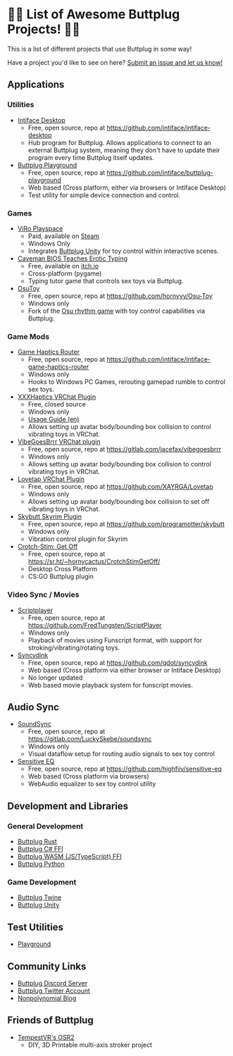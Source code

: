 # 🍑🔌 List of Awesome Buttplug Projects! 🍑🔌

This is a list of different projects that use Buttplug in some way!

Have a project you'd like to see on here? [Submit an issue and let us
know!](https://github.com/buttplugio/awesome-buttplug/issues)

## Applications

### Utilities

- [Intiface Desktop](http://intiface.com/desktop)
  - Free, open source, repo at https://github.com/intiface/intiface-desktop
  - Hub program for Buttplug. Allows applications to connect to an external Buttplug system, meaning
    they don't have to update their program every time Buttplug itself updates.
- [Buttplug Playground](https://playground.buttplug.world)
  - Free, open source, repo at https://github.com/intiface/buttplug-playground
  - Web based (Cross platform, either via browsers or Intiface Desktop)
  - Test utility for simple device connection and control.

### Games

- [ViRo Playspace](https://viro.club/)
  - Paid, available on [Steam](https://store.steampowered.com/agecheck/app/1121310/)
  - Windows Only
  - Integrates [Buttplug Unity](https://github.com/buttplugio/buttplug-unity) for toy control within
    interactive scenes.
- [Caveman BIOS Teaches Erotic Typing](https://curiousjp.itch.io/caveman-bios-teaches-erotic-typing)
  - Free, available on [itch.io](https://curiousjp.itch.io/caveman-bios-teaches-erotic-typing)
  - Cross-platform (pygame)
  - Typing tutor game that controls sex toys via Buttplug.
- [OsuToy](https://github.com/hornyyy/Osu-Toy)
  - Free, open source, repo at https://github.com/hornyyy/Osu-Toy
  - Windows only
  - Fork of the [Osu rhythm game](https://osu.ppy.sh/home) with toy control capabilities via
    Buttplug.

### Game Mods

- [Game Haptics Router](https://intiface.com/ghr)
  - Free, open source, repo at https://github.com/intiface/intiface-game-haptics-router
  - Windows only
  - Hooks to Windows PC Games, rerouting gamepad rumble to control sex toys.
- [XXXHaptics VRChat Plugin](https://hheaven.net/XXXHaptics/)
  - Free, closed source
  - Windows only
  - [Usage Guide (en)](https://github.com/BITPlugMistress/XXXHaptics-Guide)
  - Allows setting up avatar body/bounding box collision to control vibrating toys in VRChat.
- [VibeGoesBrrr VRChat plugin](https://gitlab.com/jacefax/vibegoesbrrr)
  - Free, open source, repo at https://gitlab.com/jacefax/vibegoesbrrr
  - Windows only
  - Allows setting up avatar body/bounding box collision to control vibrating toys in VRChat.
- [Lovetap VRChat Plugin](https://github.com/XAYRGA/Lovetap)
  - Free, open source, repo at https://github.com/XAYRGA/Lovetap
  - Windows only
  - Allows setting up avatar body/bounding box collision to set off vibrating toys in VRChat.
- [Skybutt Skyrim Plugin](https://github.com/programotter/skybutt)
  - Free, open source, repo at https://github.com/programotter/skybutt
  - Windows only
  - Vibration control plugin for Skyrim
- [Crotch-Stim: Get Off](https://sr.ht/~hornycactus/CrotchStimGetOff/)
  - Free, open source, repo at https://sr.ht/~hornycactus/CrotchStimGetOff/
  - Desktop Cross Platform
  - CS:GO Buttplug plugin

### Video Sync / Movies

- [Scriptplayer](https://github.com/FredTungsten/ScriptPlayer)
  - Free, open source, repo at https://github.com/FredTungsten/ScriptPlayer
  - Windows only
  - Playback of movies using Funscript format, with support for stroking/vibrating/rotating toys.
- [Syncydink](https://syncydink.buttplug.world)
  - Free, open source, repo at https://github.com/qdot/syncydink
  - Web based (Cross platform via either browser or Intiface Desktop)
  - No longer updated
  - Web based movie playback system for funscript movies.

## Audio Sync

- [SoundSync](https://gitlab.com/LuckySkebe/soundsync)
  - Free, open source, repo at https://gitlab.com/LuckySkebe/soundsync
  - Windows only
  - Visual dataflow setup for routing audio signals to sex toy control
- [Sensitive EQ](https://github.com/highfiiv/sensitive-eq)
  - Free, open source, repo at https://github.com/highfiiv/sensitive-eq
  - Web based (Cross platform via browsers)
  - WebAudio equalizer to sex toy control utility

## Development and Libraries

### General Development

- [Buttplug Rust](https://github.com/buttplugio/buttplug-rs)
- [Buttplug C# FFI](https://github.com/buttplugio/buttplug-rs-ffi)
- [Buttplug WASM (JS/TypeScript) FFI](https://github.com/buttplugio/buttplug-rs-ffi)
- [Buttplug Python](https://github.com/buttplugio/buttplug-py)

### Game Development

- [Buttplug Twine](https://github.com/buttplugio/buttplug-twine)
- [Buttplug Unity](https://github.com/buttplugio/buttplug-unity)

## Test Utilities

- [Playground](https://playground.buttplug.world)

## Community Links

- [Buttplug Discord Server](https://discord.buttplug.io)
- [Buttplug Twitter Account](https://twitter.com/buttplugio)
- [Nonpolynomial Blog](https://nonpolynomial.com/blog)

## Friends of Buttplug

- [TempestVR's OSR2](https://patreon.com/tempestvr)
  - DIY, 3D Printable multi-axis stroker project
